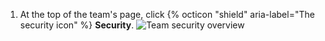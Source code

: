 1. At the top of the team's page, click {% octicon "shield" aria-label="The security icon" %} **Security**.
   ![Team security overview](/assets/images/help/teams/org-team-page-security-overview.png)
